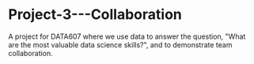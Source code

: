# Project-3---Collaboration
A project for DATA607 where we use data to answer the question, "What are the most valuable data science skills?", and to demonstrate team collaboration. 
